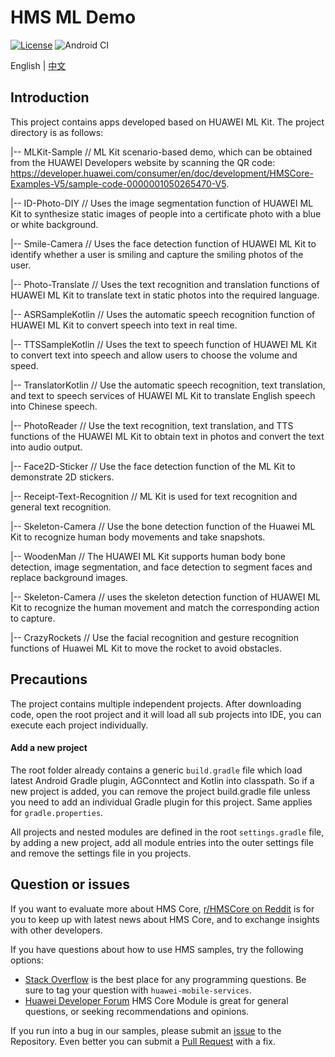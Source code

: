 # HMS ML Demo

[![License](https://img.shields.io/badge/Docs-hmsguides-brightgreen)](https://developer.huawei.com/consumer/en/doc/development/HMSCore-Guides-V5/service-introduction-0000001050040017-V5)  ![Android CI](https://github.com/HMS-Core/hms-ml-demo/workflows/Android%20CI/badge.svg)

English | [中文](https://github.com/HMS-Core/hms-ml-demo/blob/master/README_ZH.md)

## Introduction
This project contains apps developed based on HUAWEI ML Kit. The project directory is as follows:

|-- MLKit-Sample // ML Kit scenario-based demo, which can be obtained from the HUAWEI Developers website by scanning the QR code: https://developer.huawei.com/consumer/en/doc/development/HMSCore-Examples-V5/sample-code-0000001050265470-V5.

|-- ID-Photo-DIY // Uses the image segmentation function of HUAWEI ML Kit to synthesize static images of people into a certificate photo with a blue or white background.

|-- Smile-Camera // Uses the face detection function of HUAWEI ML Kit to identify whether a user is smiling and capture the smiling photos of the user.

|-- Photo-Translate // Uses the text recognition and translation functions of HUAWEI ML Kit to translate text in static photos into the required language.

|-- ASRSampleKotlin // Uses the automatic speech recognition function of HUAWEI ML Kit to convert speech into text in real time.

|-- TTSSampleKotlin // Uses the text to speech function of HUAWEI ML Kit to convert text into speech and allow users to choose the volume and speed.

|-- TranslatorKotlin // Use the automatic speech recognition, text translation, and  text to speech services of HUAWEI ML Kit to translate English speech into Chinese speech.

|-- PhotoReader // Use the text recognition, text translation, and TTS functions of the HUAWEI ML Kit to obtain text in photos and convert the text into audio output.

|-- Face2D-Sticker // Use the face detection function of the ML Kit to demonstrate 2D stickers.

|-- Receipt-Text-Recognition // ML Kit is used for text recognition and general text recognition.

|-- Skeleton-Camera // Use the bone detection function of the Huawei ML Kit to recognize human body movements and take snapshots.

|-- WoodenMan // The HUAWEI ML Kit supports human body bone detection, image segmentation, and face detection to segment faces and replace background images.

|-- Skeleton-Camera // uses the skeleton detection function of HUAWEI ML Kit to recognize the human movement and match the corresponding action to capture.

|-- CrazyRockets // Use the facial recognition and gesture recognition functions of Huawei ML Kit to move the rocket to avoid obstacles.

## Precautions

The project contains multiple independent projects. After downloading code, open the root project and it
will load all sub projects into IDE, you can execute each project individually.

#### Add a new project

The root folder already contains a generic `build.gradle` file which load latest Android Gradle plugin, AGConntect and Kotlin into classpath. So if a new project is added, you can remove the project build.gradle file unless you need to add an individual Gradle plugin for this project. Same applies for `gradle.properties`.

All projects and nested modules are defined in the root `settings.gradle` file, by adding a new project, add all module entries into the outer settings file and remove the settings file in you projects.

## Question or issues
If you want to evaluate more about HMS Core, [r/HMSCore on Reddit](https://www.reddit.com/r/HuaweiDevelopers/) is for you to keep up with latest news about HMS Core, and to exchange insights with other developers.

If you have questions about how to use HMS samples, try the following options:
- [Stack Overflow](https://stackoverflow.com/questions/tagged/huawei-mobile-services) is the best place for any programming questions. Be sure to tag your question with 
`huawei-mobile-services`.
- [Huawei Developer Forum](https://forums.developer.huawei.com/forumPortal/en/home?fid=0101187876626530001) HMS Core Module is great for general questions, or seeking recommendations and opinions.

If you run into a bug in our samples, please submit an [issue](https://github.com/HMS-Core/hms-ml-demo/issues) to the Repository. Even better you can submit a [Pull Request](https://github.com/HMS-Core/hms-ml-demo/pulls) with a fix.
